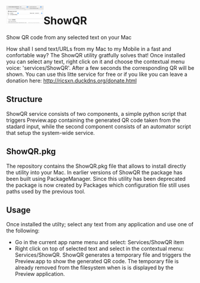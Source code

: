 # <img src="https://github.com/ricsxn/ShowQR/blob/master/showQRpkg/Contents/Library/Services/ShowQR.workflow/Contents/QuickLook/Thumbnail.png" width="100" />ShowQR
Show QR code from any selected text on your Mac

How shall I send text/URLs from my Mac to my Mobile in a fast and confortable way?
The ShowQR utility gratfully solves that!
Once installed you can select any text, right click on it and choose the contextual menu voice: 'services/ShowQR'. After a few seconds the corresponding QR will be shown.
You can use this litte service for free or if you like you can leave a donation here: http://ricsxn.duckdns.org/donate.html

## Structure
ShowQR service consists of two components, a simple python script that triggers Preview.app containing the generated QR code taken from the stadard input, while the second component consists of an automator script that setup the system-wide service.

## ShowQR.pkg
The repository contains the ShowQR.pkg file that allows to install directly the utility into your Mac.
In earlier versions of ShowQR the package has been built using PackageManager. Since this utility has been deprecated the package is now created by Packages which configuration file still uses paths used by the previous tool.

## Usage
Once installed the utilty; select any text from any application and use one of the following:
 - Go in the current app name menu and select: Services/ShowQR item
 - Right click on top of selected text and select in the contextual menu: Services/ShowQR.
ShowQR generates a temporary file and triggers the Preview.app to show the generated QR code. The temporary file is already removed from the filesystem when is is displayed by the Preview application.

 
